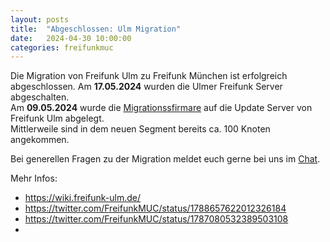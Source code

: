 ```yaml
---
layout: posts
title:  "Abgeschlossen: Ulm Migration"
date:   2024-04-30 10:00:00
categories: freifunkmuc
---
```

 
Die Migration von Freifunk Ulm zu Freifunk München ist erfolgreich abgeschlossen.
Am **17.05.2024** wurden die Ulmer Freifunk Server abgeschalten.     
Am **09.05.2024** wurde die [Migrationssfirmare](https://ffmuc.net/freifunkmuc/2024/04/30/firmware-update/) auf die Update Server von Freifunk Ulm abgelegt.  
Mittlerweile sind in dem neuen Segment bereits ca. 100 Knoten angekommen.  

Bei generellen Fragen zu der Migration meldet euch gerne bei uns im [Chat](https://chat.ffmuc.net/freifunk/channels/freifunk-ulm).

Mehr Infos:
- https://wiki.freifunk-ulm.de/
- https://twitter.com/FreifunkMUC/status/1788657622012326184
- https://twitter.com/FreifunkMUC/status/1787080532389503108
- 
